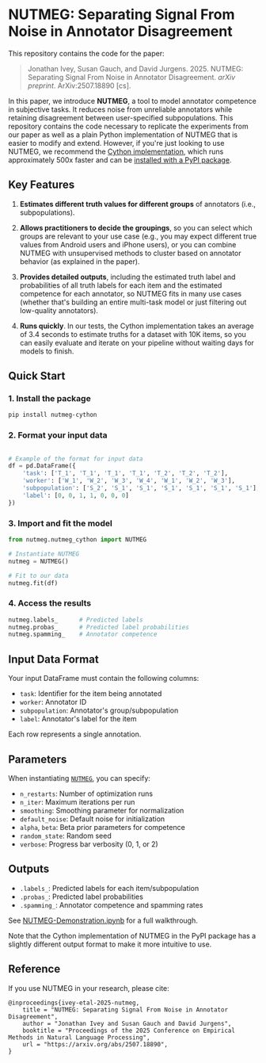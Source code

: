 # NUTMEG: Separating Signal From Noise in Annotator Disagreement
This repository contains the code for the paper:

> Jonathan Ivey, Susan Gauch, and David Jurgens. 2025. NUTMEG: Separating Signal From Noise in Annotator Disagreement. *arXiv preprint*. ArXiv:2507.18890 [cs].

In this paper, we introduce **NUTMEG**, a tool to model annotator competence in subjective tasks. It reduces noise from unreliable annotators while retaining disagreement between user-specified subpopulations. This repository contains the code necessary to replicate the experiments from our paper as well as a plain Python implementation of NUTMEG that is easier to modify and extend. However, if you're just looking to use NUTMEG, we recommend the [Cython implementation](https://github.com/jonathanivey/Cy-NUTMEG), which runs approximately 500x faster and can be [installed with a PyPI package](#quick-start).

## Key Features

1. **Estimates different truth values for different groups** of annotators (i.e., subpopulations).
2. **Allows practitioners to decide the groupings**, so you can select which groups are relevant to your use case (e.g., you may expect different true values from Android users and iPhone users), or you can combine NUTMEG with unsupervised methods to cluster based on annotator behavior (as explained in the paper).

3. **Provides detailed outputs**, including the estimated truth label and probabilities of all truth labels for each item and the estimated competence for each annotator, so NUTMEG fits in many use cases (whether that's building an entire multi-task model or just filtering out low-quality annotators).

4. **Runs quickly**. In our tests, the Cython implementation takes an average of 3.4 seconds to estimate truths for a dataset with 10K items, so you can easily evaluate and iterate on your pipeline without waiting days for models to finish.

## Quick Start
### 1. Install the package
```sh
pip install nutmeg-cython
```

### 2. Format your input data

```python

# Example of the format for input data
df = pd.DataFrame({
    'task': ['T_1', 'T_1', 'T_1', 'T_1', 'T_2', 'T_2', 'T_2'],
    'worker': ['W_1', 'W_2', 'W_3', 'W_4', 'W_1', 'W_2', 'W_3'],
    'subpopulation': ['S_2', 'S_1', 'S_1', 'S_1', 'S_1', 'S_1', 'S_1'],
    'label': [0, 0, 1, 1, 0, 0, 0]
})
```

### 3. Import and fit the model
```python
from nutmeg.nutmeg_cython import NUTMEG

# Instantiate NUTMEG
nutmeg = NUTMEG()

# Fit to our data
nutmeg.fit(df)
```

### 4. Access the results

```python
nutmeg.labels_      # Predicted labels
nutmeg.probas_      # Predicted label probabilities
nutmeg.spamming_    # Annotator competence
```

## Input Data Format

Your input DataFrame must contain the following columns:

- `task`: Identifier for the item being annotated
- `worker`: Annotator ID
- `subpopulation`: Annotator's group/subpopulation
- `label`: Annotator's label for the item

Each row represents a single annotation.

## Parameters

When instantiating [`NUTMEG`](NUTMEG/nutmeg.py), you can specify:

- `n_restarts`: Number of optimization runs
- `n_iter`: Maximum iterations per run
- `smoothing`: Smoothing parameter for normalization
- `default_noise`: Default noise for initialization
- `alpha`, `beta`: Beta prior parameters for competence
- `random_state`: Random seed
- `verbose`: Progress bar verbosity (0, 1, or 2)

## Outputs

- `.labels_`: Predicted labels for each item/subpopulation
- `.probas_`: Predicted label probabilities
- `.spamming_`: Annotator competence and spamming rates


See [NUTMEG-Demonstration.ipynb](NUTMEG-Demonstration.ipynb) for a full walkthrough.

Note that the Cython implementation of NUTMEG in the PyPI package has a slightly different output format to make it more intuitive to use.

## Reference

If you use NUTMEG in your research, please cite:
```
@inproceedings{ivey-etal-2025-nutmeg,
    title = "NUTMEG: Separating Signal From Noise in Annotator Disagreement",
    author = "Jonathan Ivey and Susan Gauch and David Jurgens",
    booktitle = "Proceedings of the 2025 Conference on Empirical Methods in Natural Language Processing",
    url = "https://arxiv.org/abs/2507.18890",
}
```